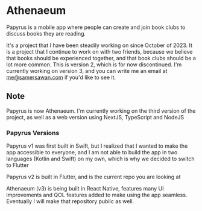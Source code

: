 # Athenaeum

Papyrus is a mobile app where people can create and join book clubs to discuss books they are reading.

It's a project that I have been steadily working on since October of 2023. It is a project that I continue to work on with two friends, because we believe that books should be experienced together, and that book clubs should be a lot more common. This is version 2, which is for now discontinued. I'm currently working on version 3, and you can write me an email at me@samersawan.com if you'd like to see it.

## Note

Papyrus is now Athenaeum. I'm currently working on the third version of the project, as well as a web version using NextJS, TypeScript and NodeJS

### Papyrus Versions

Papyrus v1 was first built in Swift, but I realized that I wanted to make the app accessible to everyone, and I am not able to build the app in two languages (Kotlin and Swift) on my own, which is why we decided to switch to Flutter

Papyrus v2 is built in Flutter, and is the current repo you are looking at

Athenaeum (v3) is being built in React Native, features many UI improvements and QOL features added to make using the app seamless. Eventually I will make that repository public as well.

